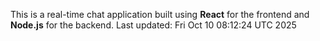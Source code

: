 This is a real-time chat application built using **React** for the frontend and **Node.js** for the backend.
Last updated: Fri Oct 10 08:12:24 UTC 2025
